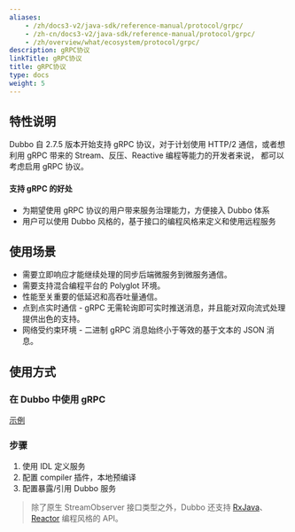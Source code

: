 ```yaml
---
aliases:
    - /zh/docs3-v2/java-sdk/reference-manual/protocol/grpc/
    - /zh-cn/docs3-v2/java-sdk/reference-manual/protocol/grpc/
    - /zh/overview/what/ecosystem/protocol/grpc/
description: gRPC协议
linkTitle: gRPC协议
title: gRPC协议
type: docs
weight: 5
---
```








## 特性说明
Dubbo 自 2.7.5 版本开始支持 gRPC 协议，对于计划使用 HTTP/2 通信，或者想利用 gRPC 带来的 Stream、反压、Reactive 编程等能力的开发者来说，
都可以考虑启用 gRPC 协议。

#### 支持 gRPC 的好处
* 为期望使用 gRPC 协议的用户带来服务治理能力，方便接入 Dubbo 体系
* 用户可以使用 Dubbo 风格的，基于接口的编程风格来定义和使用远程服务

## 使用场景

- 需要立即响应才能继续处理的同步后端微服务到微服务通信。
- 需要支持混合编程平台的 Polyglot 环境。
- 性能至关重要的低延迟和高吞吐量通信。
- 点到点实时通信 - gRPC 无需轮询即可实时推送消息，并且能对双向流式处理提供出色的支持。
- 网络受约束环境 - 二进制 gRPC 消息始终小于等效的基于文本的 JSON 消息。

## 使用方式
### 在 Dubbo 中使用 gRPC
[示例](https://github.com/apache/dubbo-samples/tree/master/99-integration/dubbo-samples-grpc)

### 步骤
1. 使用 IDL 定义服务
2. 配置 compiler 插件，本地预编译
3. 配置暴露/引用 Dubbo 服务

> 除了原生 StreamObserver 接口类型之外，Dubbo 还支持 [RxJava](https://github.com/apache/dubbo-samples/tree/master/99-integration/dubbo-samples-grpc/dubbo-samples-rxjava)、[Reactor](https://github.com/apache/dubbo-samples/tree/master/99-integration/dubbo-samples-grpc/dubbo-samples-reactor) 编程风格的 API。
